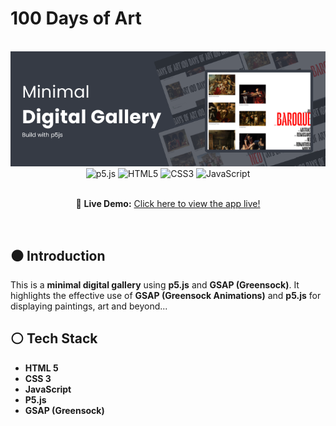 # 100 Days of Art

<div align="center">
  <br />
      <img src="/assets/banner.png" alt="Project Banner">
  <br />

  <div>
   <img src="https://img.shields.io/badge/-p5.js-black?style=for-the-badge&logo=p5.js&logoColor=white&color=ED225D" alt="p5.js" />
<img src="https://img.shields.io/badge/-HTML5-black?style=for-the-badge&logo=html5&logoColor=white&color=E34F26" alt="HTML5" />
<img src="https://img.shields.io/badge/-CSS3-black?style=for-the-badge&logo=css3&logoColor=white&color=1572B6" alt="CSS3" />
<img src="https://img.shields.io/badge/-JavaScript-black?style=for-the-badge&logo=javascript&logoColor=white&color=F7DF1E" alt="JavaScript" />

  </div>

  <br />
    <p>
      🔗 <strong>Live Demo:</strong> <a href="">Click here to view the app live!</a>
    </p>
  <br />
</div>

## ⚫ Introduction

This is a **minimal digital gallery** using **p5.js** and **GSAP (Greensock)**. It highlights the effective use of **GSAP (Greensock Animations)** and **p5.js** for displaying paintings, art and beyond...

## ⚪ Tech Stack

- **HTML 5**
- **CSS 3**
- **JavaScript**
- **P5.js**
- **GSAP (Greensock)**
